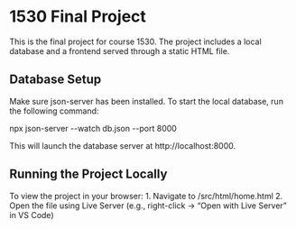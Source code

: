 
# 1530 Final Project

This is the final project for course 1530. The project includes a local database and a frontend served through a static HTML file.



## Database Setup

Make sure json-server has been installed.
To start the local database, run the following command:

npx json-server --watch db.json --port 8000

This will launch the database server at http://localhost:8000.



## Running the Project Locally

To view the project in your browser:
	1.	Navigate to /src/html/home.html
	2.	Open the file using Live Server (e.g., right-click → “Open with Live Server” in VS Code)


